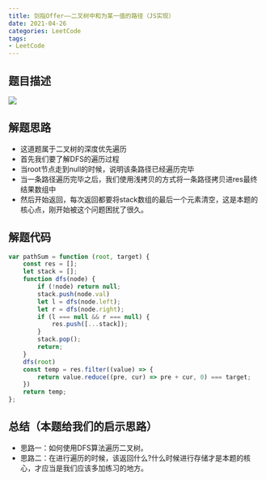 ```yaml
---
title: 剑指Offer——二叉树中和为某一值的路径（JS实现）
date: 2021-04-26
categories: LeetCode
tags: 
- LeetCode
---
```

## 题目描述
![](https://img-blog.csdnimg.cn/img_convert/543c36870647246b07a4ae42d941b2af.png)

## 解题思路
* 这道题属于二叉树的深度优先遍历
* 首先我们要了解DFS的遍历过程
* 当root节点走到null的时候，说明该条路径已经遍历完毕
* 当一条路径遍历完毕之后，我们使用浅拷贝的方式将一条路径拷贝进res最终结果数组中
* 然后开始返回，每次返回都要将stack数组的最后一个元素清空，这是本题的核心点，刚开始被这个问题困扰了很久。

## 解题代码
```js
var pathSum = function (root, target) {
    const res = [];
    let stack = [];
    function dfs(node) {
        if (!node) return null;
        stack.push(node.val)
        let l = dfs(node.left);
        let r = dfs(node.right);
        if (l === null && r === null) {
            res.push([...stack]);
        }
        stack.pop();
        return;
    }
    dfs(root)
    const temp = res.filter((value) => {
        return value.reduce((pre, cur) => pre + cur, 0) === target;
    })
    return temp;
};
```
## 总结（本题给我们的启示思路）
* 思路一：如何使用DFS算法遍历二叉树。
* 思路二：在进行遍历的时候，该返回什么?什么时候进行存储才是本题的核心，才应当是我们应该多加练习的地方。
